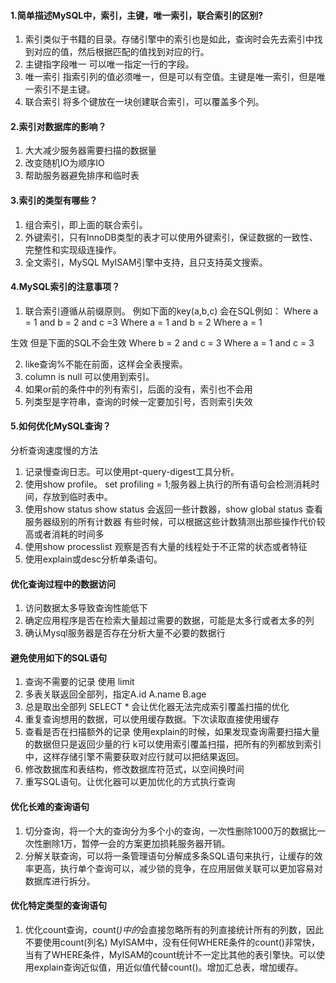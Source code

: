 #### 1.简单描述MySQL中，索引，主键，唯一索引，联合索引的区别?
1. 索引类似于书籍的目录。存储引擎中的索引也是如此，查询时会先去索引中找到对应的值，然后根据匹配的值找到对应的行。
2. 主键指字段唯一 可以唯一指定一行的字段。
3. 唯一索引 指索引列的值必须唯一，但是可以有空值。主键是唯一索引，但是唯一索引不是主键。
4. 联合索引 将多个键放在一块创建联合索引，可以覆盖多个列。

#### 2.索引对数据库的影响？
1. 大大减少服务器需要扫描的数据量
2. 改变随机IO为顺序IO
3. 帮助服务器避免排序和临时表

#### 3.索引的类型有哪些？
1. 组合索引，即上面的联合索引。
2. 外键索引，只有InnoDB类型的表才可以使用外键索引，保证数据的一致性、完整性和实现级连操作。
3. 全文索引，MySQL MyISAM引擎中支持，且只支持英文搜索。

#### 4.MySQL索引的注意事项？
1. 联合索引遵循从前缀原则。
例如下面的key(a,b,c) 会在SQL例如：
Where a = 1 and b = 2 and c =3
Where a = 1 and b = 2
Where a = 1

生效 但是下面的SQL不会生效
Where b = 2 and c = 3
Where a = 1 and c = 3

2. like查询%不能在前面，这样会全表搜索。
3. column is null 可以使用到索引。
4. 如果or前的条件中的列有索引，后面的没有，索引也不会用
5. 列类型是字符串，查询的时候一定要加引号，否则索引失效

#### 5.如何优化MySQL查询？
分析查询速度慢的方法
1. 记录慢查询日志。可以使用pt-query-digest工具分析。
2. 使用show profile。
set profiling = 1;服务器上执行的所有语句会检测消耗时间，存放到临时表中。
3. 使用show status
show status 会返回一些计数器，show global status 查看服务器级别的所有计数器
有些时候，可以根据这些计数猜测出那些操作代价较高或者消耗的时间多
4. 使用show processlist 观察是否有大量的线程处于不正常的状态或者特征
5. 使用explain或desc分析单条语句。

#### 优化查询过程中的数据访问
1. 访问数据太多导致查询性能低下
2. 确定应用程序是否在检索大量超过需要的数据，可能是太多行或者太多的列
3. 确认Mysql服务器是否存在分析大量不必要的数据行

#### 避免使用如下的SQL语句
1. 查询不需要的记录 使用 limit
2. 多表关联返回全部列，指定A.id A.name B.age
3. 总是取出全部列 SELECT * 会让优化器无法完成索引覆盖扫描的优化
4. 重复查询想用的数据，可以使用缓存数据。下次读取直接使用缓存
5. 查看是否在扫描额外的记录 使用explain的时候，如果发现查询需要扫描大量的数据但只是返回少量的行 k可以使用索引覆盖扫描，把所有的列都放到索引中，这样存储引擎不需要获取对应行就可以把结果返回。
6. 修改数据库和表结构，修改数据库符范式，以空间换时间
7. 重写SQL语句。让优化器可以更加优化的方式执行查询

#### 优化长难的查询语句
1. 切分查询，将一个大的查询分为多个小的查询，一次性删除1000万的数据比一次性删除1万，暂停一会的方案更加损耗服务器开销。
2. 分解关联查询，可以将一条管理语句分解成多条SQL语句来执行，让缓存的效率更高，执行单个查询可以，减少锁的竞争，在应用层做关联可以更加容易对数据库进行拆分。

#### 优化特定类型的查询语句
1. 优化count查询，count(*)中的*会直接忽略所有的列直接统计所有的列数，因此不要使用count(列名)
MyISAM中，没有任何WHERE条件的count()非常快，当有了WHERE条件，MyISAM的count统计不一定比其他的表引擎快。可以使用explain查询近似值，用近似值代替count()。增加汇总表，增加缓存。